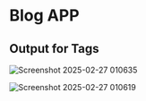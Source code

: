 # Blog APP


## Output for Tags
![Screenshot 2025-02-27 010635](https://github.com/user-attachments/assets/b6bceebd-9ac6-4c14-96c0-3e7b9c90b6c5)

![Screenshot 2025-02-27 010619](https://github.com/user-attachments/assets/1d018a00-9213-4379-a402-8ed86fe1a394)
